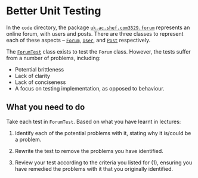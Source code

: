 # Better Unit Testing

In the `code` directory, the package
[`uk.ac.shef.com3529.forum`](../../code/lib/src/main/java/uk/ac/shef/com3529/forum/)
represents an online forum, with users and posts. There are three classes to
represent each of these aspects
– [`Forum`](../../code/lib/src/main/java/uk/ac/shef/com3529/forum/Forum.java),
[`User`](../../code/lib/src/main/java/uk/ac/shef/com3529/forum/User.java), and
[`Post`](../../code/lib/src/main/java/uk/ac/shef/com3529/forum/Post.java)
respectively.

The
[`ForumTest`](../../code/lib/src/test/java/uk/ac/shef/com3529/forum/ForumTest.java)
class exists to test the `Forum` class. However, the tests suffer from a number
of problems, including:

* Potential brittleness
* Lack of clarity
* Lack of conciseness
* A focus on testing implementation, as opposed to behaviour.

## What you need to do

Take each test in `ForumTest`. Based on what you have learnt in lectures:

1. Identify each of the potential problems with it, stating why it is/could be a
   problem.

2. Rewrite the test to remove the problems you have identified. 

3. Review your test according to the criteria you listed for (1), ensuring you
   have remedied the problems with it that you originally identified.
